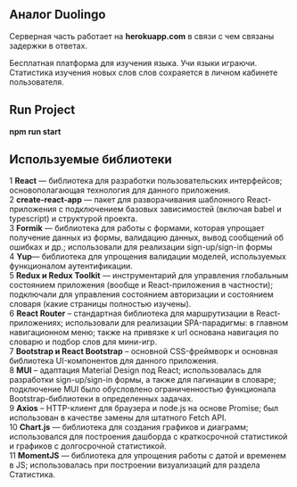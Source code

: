 ## Аналог Duolingo

Серверная часть работает на **herokuapp.com** в связи с чем связаны задержки в ответах. 

Бесплатная платформа для изучения языка. Учи языки играючи. Статистика изучения новых слов слов сохраяется в личном кабинете пользователя. 

## Run Project

**npm run start**

## Используемые библиотеки 

1 **React** — библиотека для разработки пользовательских интерфейсов; основополагающая технология для данного приложения.  
2 **create-react-app** — пакет для разворачивания шаблонного React-приложения с подключением базовых зависимостей (включая babel и typescript) и структурой проекта.  
3 **Formik** — библиотека для работы с формами, которая упрощает получение данных из формы, валидацию данных, вывод сообщений об ошибках и др.; использовали для реализации sign-up/sign-in формы  
4 **Yup**— библиотека для упрощения валидации моделей, используемых функционалом аутентификации.  
5 **Redux и Redux Toolkit** — инструментарий для управления глобальным состоянием приложения (вообще и React-приложения в частности); подключали для управления состоянием авторизации и состоянием словаря (какие страницы полностью изучены).  
6 **React Router** – стандартная библиотека для маршрутизации в React-приложениях; использовали для реализации 
SPA-парадигмы: в главном навигационном меню; также на привязке к url основана навигация по словарю и подбор слов для мини-игр.  
7 **Bootstrap и React Bootstrap** – основной CSS-фреймворк и основная библиотека UI-компонентов для данного приложения.  
8 **MUI** – адаптация Material Design под React;
использовалась для разработки sign-up/sign-in формы, а также для пагинации в словаре; подключение MUI было обусловлено ограниченностью функционала Bootstrap-библиотеки в определенных задачах.  
9 **Axios** – HTTP-клиент для браузера и node.js на основе Promise; был использован в качестве замены для штатного Fetch API.  
10 **Chart.js** — библиотека для создания графиков и диаграмм; использовался для построения дашборда с краткосрочной статистикой и графиков с долгосрочной статистикой.  
11 **MomentJS** — библиотека для упрощения работы с датой и временем в JS; использовалась при построении визуализаций для раздела Статистика.  
